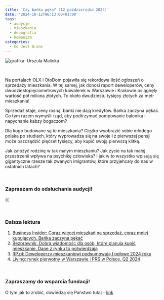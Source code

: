 ```yaml
---
title: 'Czy bańka pęka? (12 października 2024)'
date: '2024-10-12T06:13:00+01:00'
tags:
  - audycje
  - mieszkania
  - deomgrafia
  - komunizm 
categories:
  - Co Jest Grane
---
```


![grafika: Urszula Malicka](/uploads/CJG_82_2024_10_12.png)

<br>

Na portalach OLX i OtoDom pojawiła się rekordowa ilość ogłoszeń o sprzedaży mieszkania. W tej samej, jak donosi raport deweloperów, ceny dwudziestopięciometrowych kawalerek w Warszawie i Krakowie osiągnęły wartość pół miliona złotych. To około dwudziestu tysięcy złotych za metr mieszkania!

Sprzedaż staje, ceny rosną, banki nie dają kredytów. Bańka zaczyna pękać. Co tym razem wymyśli rząd, aby podtrzymać pompowanie balonika i napychanie kabzy bogaczom?

Dla kogo budowane są te mieszkania? Ciężko wyobrazić sobie młodego polaka po studiach, który wyprowadza się na swoje i z pierwszej pensji może oszczędzić pięćset tysięcy, aby kupić swoją pierwszą klitkę.

Jak założyć rodzinę w tak małym mieszkaniu? Jak życie na tak małej przestrzenii wpływa na psychikę człowieka? I jak w to wszystko wpisują się gigantyczne rzesze tak zwanych imigrantów, które przyjehcały do nas w ostatnich latach?

<br>

### Zapraszam do odsłuchania audycji!

{{<audio src="audio/LONG CJG_82_2024_10_12.mp3" caption="Zapis audycji CJG">}}

<br>

### Dalsza lektura

1. [Business Insider: Coraz więcej mieszkań na sprzedaż, coraz mniej kupujących. Bańka zaczyna pękać](https://businessinsider.com.pl/nieruchomosci/coraz-wiecej-mieszkan-na-sprzedaz-coraz-mniej-kupujacych-banka-zaczyna-pekac/5tx9we5)
2. [Bezprawnik: Dobra wiadomość dla osób, które planują kupić mieszkanie. Dane z rynku to potwierdzają](https://bezprawnik.pl/stabilizacja-cen-nieruchomosci-we-wrzesniu/)
3. [RP.pl: Deweloperzy mieszkaniowi podsumowują I połowę 2024 roku](https://www.rp.pl/nieruchomosci/art40751561-deweloperzy-mieszkaniowi-podsumowuja-i-polowe-2024-roku)
4. [Living: rynek pierwotny w Warszawie i PRS w Polsce, Q2 2024](https://www.cbre.pl/insights/figures/living-rynek-pierwotny-w-warszawie-i-prs-w-polsce-q2-2024)

<br>

### Zapraszamy do wsparcia fundacji!
O tym jak to zrobić, dowiedzą się Państwo tutaj - [link](https://audycje.com.pl/posts/wsparcie/)